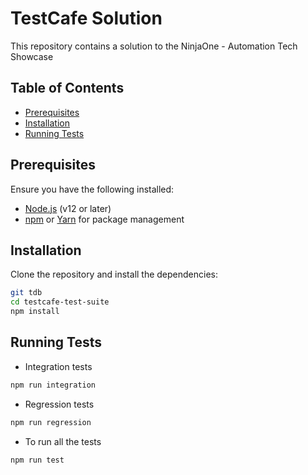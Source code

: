# TestCafe Solution

This repository contains a solution to the NinjaOne - Automation Tech Showcase

## Table of Contents

- [Prerequisites](#prerequisites)
- [Installation](#installation)
- [Running Tests](#running-tests)


## Prerequisites

Ensure you have the following installed:

- [Node.js](https://nodejs.org/en/) (v12 or later)
- [npm](https://www.npmjs.com/) or [Yarn](https://yarnpkg.com/) for package management

## Installation

Clone the repository and install the dependencies:

```bash
git tdb
cd testcafe-test-suite
npm install
```

## Running Tests

- Integration tests

```bash
npm run integration
```

- Regression tests

```bash
npm run regression
```

- To run all the tests

```bash
npm run test
```
